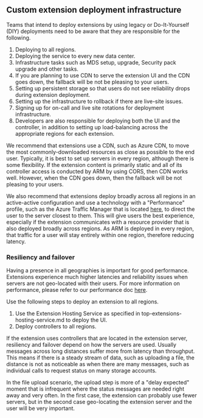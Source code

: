 <a name="custom-extension-deployment-infrastructure"></a>
## Custom extension deployment infrastructure

Teams that intend to deploy extensions by using legacy or Do-It-Yourself (DIY) deployments need to be aware that they are responsible for the following.

1. Deploying to all regions.
1. Deploying the service to every new data center.
1. Infrastructure tasks such as MDS setup, upgrade, Security pack upgrade and other tasks.
1. If you are planning to use CDN to serve the extension UI and the CDN goes down, the fallback will be not be pleasing to your users.
1. Setting up persistent storage so that users do not see reliability drops during extension deployment.
1. Setting up the infrastructure to rollback if there are live-site issues.
1. Signing up for on-call and live site rotations for deployment infrastructure.
1. Developers are also responsible for deploying both the UI and the controller, in addition to setting up load-balancing across the appropriate regions for each extension.

We recommend that extensions use a CDN, such as Azure CDN, to move the most commonly-downloaded resources as close as possible to the end user. Typically, it is best to set up servers in every region, although there is some flexibility. If the extension content is primarily static and all of its controller access is conducted by ARM by using CORS, then CDN works well. However, when the CDN goes down, then the fallback will be not pleasing to your users.

We also recommend that extensions deploy broadly across all regions in an active-active configuration and use a technology with a "Performance" profile, such as the Azure Traffic Manager that is located [here](https://azure.microsoft.com/en-us/documentation/articles/traffic-manager-overview), to direct the user to the server closest to them. This will give users the best experience, especially if the extension communicates with a resource provider that is also deployed broadly across regions. As ARM is deployed in every region, that traffic for a user will stay entirely within one region, therefore reducing latency.

<a name="custom-extension-deployment-infrastructure-resiliency-and-failover"></a>
### Resiliency and failover

Having a presence in all geographies is important for good performance. Extensions experience much higher latencies and reliability issues when servers are not geo-located with their users. For more information on performance, please refer to our performance doc [here](/portal-sdk/generated/performance-overview-profiling.md).

Use the following steps to deploy an extension to all regions.

1. Use the Extension Hosting Service as specified in top-extensions-hosting-service.md to deploy the UI.
2. Deploy controllers to all regions.

If the extension uses controllers that are located in the extension server, resiliency and failover depend on how the servers are used.
Usually messages across long distances suffer more from latency than throughput. This means if there is a steady stream of data, such as uploading a file, the distance is not as noticeable as when there are many messages, such as individual calls to request status on many storage accounts.

In the file upload scenario, the upload step is more of a "delay expected" moment that is infrequent where the status messages are needed right away and very often. In the first case, the extension can probably use fewer servers, but in the second case geo-locating the extension server and the user will be very important.